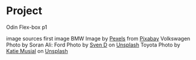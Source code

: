 # Project
Odin Flex-box p1 

image sources
first image <a href="https://media.istockphoto.com/id/1292259804/fr/photo/nouvelle-audi-a8-sur-le-parking.jpg?s=1024x1024&w=is&k=20&c=3wdsm323uG-tiVrs4ZFrotV651DwSbnP03AwveexUyk="></a>
BMW Image by <a href="https://pixabay.com/users/pexels-2286921/?utm_source=link-attribution&utm_medium=referral&utm_campaign=image&utm_content=1834274">Pexels</a> from <a href="https://pixabay.com//?utm_source=link-attribution&utm_medium=referral&utm_campaign=image&utm_content=1834274">Pixabay</a>
Volkswagen Photo by Soran Ali: <a href="https://www.pexels.com/photo/volkswagen-golf-on-road-near-mountain-20759547/"></a>
Ford Photo by <a href="https://unsplash.com/@steven1302?utm_content=creditCopyText&utm_medium=referral&utm_source=unsplash">Sven D</a> on <a href="https://unsplash.com/photos/parked-white-ford-explorer-suv-a4S6KUuLeoM?utm_content=creditCopyText&utm_medium=referral&utm_source=unsplash">Unsplash</a>
Toyota Photo by <a href="https://unsplash.com/@katie_musial?utm_content=creditCopyText&utm_medium=referral&utm_source=unsplash">Katie Musial</a> on <a href="https://unsplash.com/photos/brown-mercedes-benz-car-on-snow-covered-ground-during-daytime-JgE6SP0U7e4?utm_content=creditCopyText&utm_medium=referral&utm_source=unsplash">Unsplash</a>
    

